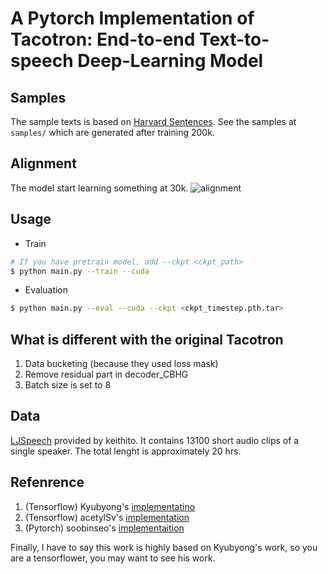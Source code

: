 # A Pytorch Implementation of Tacotron: End-to-end Text-to-speech Deep-Learning Model

## Samples
The sample texts is based on [Harvard Sentences](http://www.cs.columbia.edu/~hgs/audio/harvard.html). See the samples at `samples/` which are generated after training 200k.

## Alignment
The model start learning something at 30k.
![alignment](alignment.gif)


## Usage

* Train
```bash
# If you have pretrain model, add --ckpt <ckpt_path>
$ python main.py --train --cuda
```

* Evaluation
```bash
$ python main.py --eval --cuda --ckpt <ckpt_timestep.pth.tar>
```

## What is different with the original Tacotron
1. Data bucketing (because they used loss mask)
2. Remove residual part in decoder_CBHG
3. Batch size is set to 8


## Data
[LJSpeech](https://keithito.com/LJ-Speech-Dataset/) provided by keithito. It contains 13100 short audio clips of a single speaker. The total lenght is approximately 20 hrs.



## Refenrence
1. (Tensorflow) Kyubyong's [implementatino](https://github.com/Kyubyong/tacotron)
2. (Tensorflow) acetylSv's [implementation](https://github.com/acetylSv/GST-tacotron)
3. (Pytorch)    soobinseo's [implementaition](https://github.com/soobinseo/Tacotron-pytorch)  

Finally, I have to say this work is highly based on Kyubyong's work, so you are a tensorflower, you may want to see his work.
